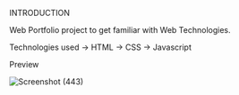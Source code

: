 INTRODUCTION

Web Portfolio project to get familiar with Web Technologies.

Technologies used -> HTML -> CSS -> Javascript


Preview

![Screenshot (443)](https://user-images.githubusercontent.com/43793485/91223449-40d65b80-e73e-11ea-9b3b-d4d2cbf5b9a2.png)


